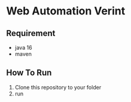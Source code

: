 # Web Automation Verint

## Requirement
- java 16
- maven

## How To Run
1. Clone this repository to your folder
2. run
